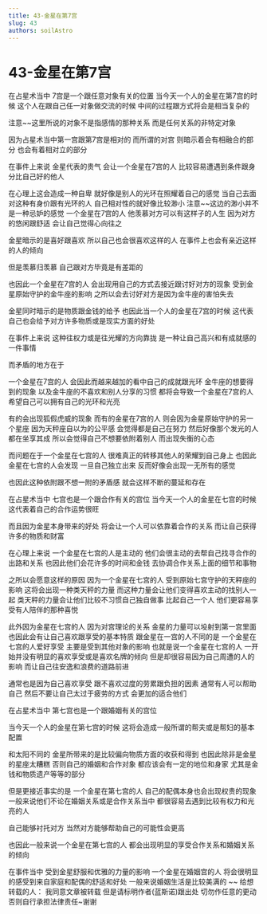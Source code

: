 ```yaml
---
title: 43-金星在第7宫
slug: 43
authors: soilAstro
---
```


# 43-金星在第7宫
在占星术当中
7宫是一个跟任意对象有关的位置
当今天一个人的金星在第7宫的时候
这个人在跟自己任一对象做交流的时候
中间的过程跟方式将会是相当复杂的

注意~~这里所说的对象不是指感情的那种关系
而是任何关系的非特定对象

因为占星术当中第一宫跟第7宫是相对的
而所谓的对宫
则暗示着会有相融合的部分
也会有着相对立的部分

在事件上来说
金星代表的贵气
会让一个金星在7宫的人
比较容易遭遇到条件跟身分比自己好的他人

在心理上这会造成一种自卑
就好像是别人的光环在照耀着自己的感觉
当自己去面对这种有身价跟有光环的人
自己相对性的就好像比较渺小
注意~~这边的渺小并不是一种忌妒的感觉
一个金星在7宫的人
他羡慕对方可以有这样子的人生
因为对方的悠闲跟舒适
会让自己觉得心向往之

金星暗示的是喜好跟喜欢
所以自己也会很喜欢这样的人
在事件上也会有亲近这样的人的倾向

但是羡慕归羡慕
自己跟对方毕竟是有差距的

也因此一个金星在7宫的人
会出现用自己的方式去接近跟讨好对方的现象
受到金星原始守护的金牛座的影响
之所以会去讨好对方是因为金牛座的害怕失去

金星同时暗示的是物质跟金钱的给予
也因此当一个人的金星在7宫的时候
这代表自己也会给予对方许多物质或是现实方面的好处

在事件上来说
这种往权力或是往光耀的方向靠拢
是一种让自己高兴和有成就感的一件事情

而矛盾的地方在于

一个金星在7宫的人
会因此而越来越加的看中自己的成就跟光环
金牛座的想要得到的现象
以及金牛座的不喜欢和别人分享的习惯
都将会导致一个金星在7宫的人
希望自己可以拥有自己的光环和光亮

有的会出现狐假虎威的现象
而有的金星在7宫的人
则会因为金星原始守护的另一个星座
因为天秤座自以为的公平感
会觉得都是自己在努力
然后好像那个发光的人都在坐享其成
所以会觉得自己不想要依附着别人
而出现失衡的心态

而问题在于一个金星在七宫的人
很难真正的转移其他人的荣耀到自己身上
也因此金星在七宫的人会发现
一旦自己独立出来
反而好像会出现一无所有的感觉

也因此这种依附跟不想一附的矛盾感
就会这样不断的蔓延和存在

在占星术当中
七宫也是一个跟合作有关的宫位
当今天一个人的金星在七宫的时候
这代表着自己的合作运势很旺

而且因为金星本身带来的好处
将会让一个人可以依靠着合作的关系
而让自己获得许多的物质和财富

在心理上来说
一个金星在七宫的人是主动的
他们会很主动的去帮自己找寻合作的出路和关系
也因此他们会花许多的时间和金钱
去协调合作关系上面的细节和事物

之所以会愿意这样的原因
因为一个金星在七宫的人
受到原始七宫守护的天秤座的影响
这将会出现一种类天秤的力量
而这种力量会让他们变得喜欢主动的找别人一起
类天秤的力量会让他们比较不习惯自己独自做事
比起自己一个人
他们更容易享受有人陪伴的那种喜悦

此外因为金星在七宫的人
因为对宫理论的关系
金星的力量可以坄射到第一宫里面
也因此会有让自己喜欢跟享受的基本特质
跟金星在一宫的人不同的是
一个金星在七宫的人爱好享受
主要是受到其他对象的影响
也就是说一个金星在七宫的人
一开始并没有明显的喜欢享受或是喜欢名牌的倾向
但是却很容易因为自己周遭的人的影响
而让自己往安逸和浪费的道路前进

通常也是因为自己喜欢享受
跟不喜欢过度的劳累跟负担的因素
通常有人可以帮助自己
然后不要让自己太过于疲劳的方式
会更加的适合他们

在占星术当中
第七宫也是一个跟婚姻有关的宫位

当今天一个人的金星在第七宫的时候
这将会造成一般所谓的帮夫或是帮妇的基本配置

和太阳不同的
金星所带来的是比较偏向物质方面的收获和得到
也因此除非是金星的星座太糟糕
否则自己的婚姻和合作对象
都应该会有一定的地位和身家
尤其是金钱和物质遗产等等的部分

但是更接近事实的是
一个金星在第七宫的人
自己的配偶本身也会出现权贵的现象
一般来说他们不论在婚姻关系或是合作关系当中
都很容易去遇到比较有权力和光亮的人

自己能够衬托对方
当然对方能够帮助自己的可能性会更高

也因此一般来说一个金星在第七宫的人
都会出现明显的享受合作关系和婚姻关系的倾向

在事件当中
受到金星舒服和优雅的力量的影响
一个金星在婚姻宫的人
将会很明显的感受到来自家庭和配偶的舒适和好处
一般来说婚姻生活是比较美满的
~~
给想转载的人：
我同意文章被转载
但是请标明作者(蓝斯诺)跟出处
切勿作任意的更动
否则自行承担法律责任~谢谢

 
  